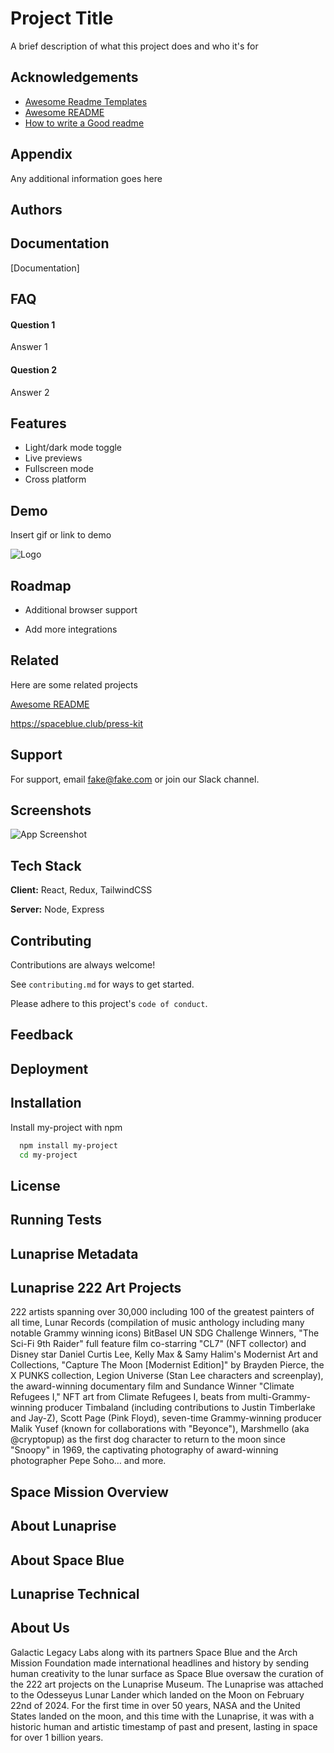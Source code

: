 
# Project Title

A brief description of what this project does and who it's for


## Acknowledgements

 - [Awesome Readme Templates](https://awesomeopensource.com/project/elangosundar/awesome-README-templates)
 - [Awesome README](https://github.com/matiassingers/awesome-readme)
 - [How to write a Good readme](https://bulldogjob.com/news/449-how-to-write-a-good-readme-for-your-github-project)


## Appendix

Any additional information goes here


## Authors


## Documentation

[Documentation]


## FAQ

#### Question 1

Answer 1

#### Question 2

Answer 2


## Features

- Light/dark mode toggle
- Live previews
- Fullscreen mode
- Cross platform


## Demo

Insert gif or link to demo


![Logo](https://)


## Roadmap

- Additional browser support

- Add more integrations


## Related

Here are some related projects

[Awesome README](https://github.com/matiassingers/awesome-readme)

https://spaceblue.club/press-kit


## Support

For support, email fake@fake.com or join our Slack channel.


## Screenshots

![App Screenshot](https://)


## Tech Stack

**Client:** React, Redux, TailwindCSS

**Server:** Node, Express


## Contributing

Contributions are always welcome!

See `contributing.md` for ways to get started.

Please adhere to this project's `code of conduct`.


## Feedback




## Deployment




## Installation

Install my-project with npm

```bash
  npm install my-project
  cd my-project
```
    
## License




## Running Tests




## Lunaprise Metadata
## Lunaprise 222 Art Projects
222 artists spanning over 30,000 including 100 of the greatest painters of all time, Lunar Records (compilation of music anthology including many notable Grammy winning icons) 
BitBasel UN SDG Challenge Winners, "The Sci-Fi 9th Raider" full feature film co-starring "CL7" (NFT collector) and Disney star Daniel Curtis Lee, Kelly Max & Samy Halim's Modernist Art and Collections, "Capture The Moon [Modernist Edition]" by Brayden Pierce, the X PUNKS collection, Legion Universe (Stan Lee characters and screenplay), the award-winning documentary film and Sundance Winner "Climate Refugees I," NFT art from Climate Refugees I, beats from multi-Grammy-winning producer Timbaland (including contributions to Justin Timberlake and Jay-Z), Scott Page (Pink Floyd), seven-time Grammy-winning producer Malik Yusef (known for collaborations with "Beyonce"), Marshmello (aka @cryptopup) as the first dog character to return to the moon since "Snoopy" in 1969, the captivating photography of award-winning photographer Pepe Soho… and more.
## Space Mission Overview
## About Lunaprise
## About Space Blue
## Lunaprise Technical
## About Us
Galactic Legacy Labs along with its partners Space Blue and the Arch Mission Foundation
made international headlines and history by sending human creativity to the lunar surface as Space Blue oversaw the curation of the 222 art projects on the Lunaprise Museum. The Lunaprise was attached to the Odesseyus Lunar Lander which landed on the Moon on February 22nd of 2024.  For the first time in over 50 years, NASA and the United States landed on the moon, and this time with the Lunaprise, it was with a historic human and artistic timestamp of past and present, lasting in space for over 1 billion years.


